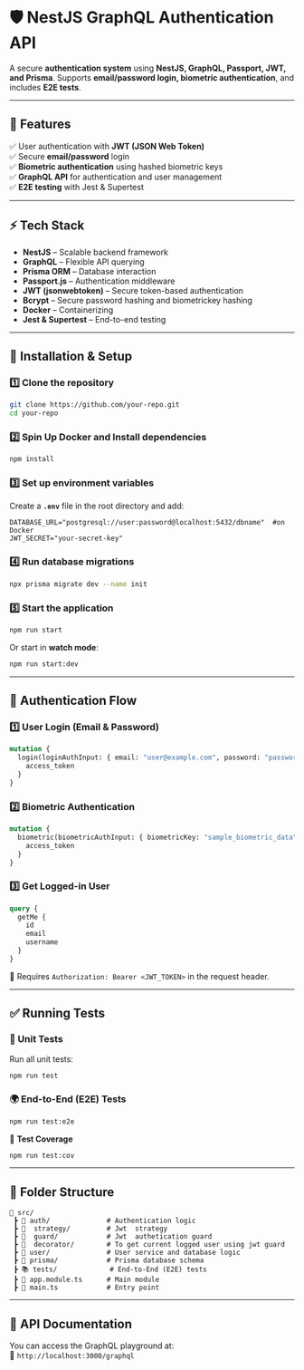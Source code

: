 # 🛡️ NestJS GraphQL Authentication API

A secure **authentication system** using **NestJS, GraphQL, Passport, JWT, and Prisma**. Supports **email/password login, biometric authentication**, and includes **E2E tests**.

---

## **📌 Features**

✅ User authentication with **JWT (JSON Web Token)**\
✅ Secure **email/password** login\
✅ **Biometric authentication** using hashed biometric keys\
✅ **GraphQL API** for authentication and user management\
✅ **E2E testing** with Jest & Supertest

---

## **⚡ Tech Stack**

- **NestJS** – Scalable backend framework
- **GraphQL** – Flexible API querying
- **Prisma ORM** – Database interaction
- **Passport.js** – Authentication middleware
- **JWT (jsonwebtoken)** – Secure token-based authentication
- **Bcrypt** – Secure password hashing and biometrickey hashing
- **Docker** – Containerizing
- **Jest & Supertest** – End-to-end testing

---

## **🚀 Installation & Setup**

### **1️⃣ Clone the repository**

```bash
git clone https://github.com/your-repo.git
cd your-repo
```

### **2️⃣ Spin Up Docker and Install dependencies**

```bash
npm install
```

### **3️⃣ Set up environment variables**

Create a **`.env`** file in the root directory and add:

```env
DATABASE_URL="postgresql://user:password@localhost:5432/dbname"  #on Docker
JWT_SECRET="your-secret-key"
```

### **4️⃣ Run database migrations**

```bash
npx prisma migrate dev --name init
```

### **5️⃣ Start the application**

```bash
npm run start
```

Or start in **watch mode**:

```bash
npm run start:dev
```

---

## **🔑 Authentication Flow**

### **1️⃣ User Login (Email & Password)**

```graphql
mutation {
  login(loginAuthInput: { email: "user@example.com", password: "password" }) {
    access_token
  }
}
```

### **2️⃣ Biometric Authentication**

```graphql
mutation {
  biometric(biometricAuthInput: { biometricKey: "sample_biometric_data" }) {
    access_token
  }
}
```

### **3️⃣ Get Logged-in User**

```graphql
query {
  getMe {
    id
    email
    username
  }
}
```

🔹 Requires `Authorization: Bearer <JWT_TOKEN>` in the request header.

---

## **✅ Running Tests**

### **🧚 Unit Tests**

Run all unit tests:

```bash
npm run test
```

### **🌍 End-to-End (E2E) Tests**

```bash
npm run test:e2e
```

🔹 **Test Coverage**

```bash
npm run test:cov
```

---

## **📌 Folder Structure**

```
📂 src/
 ┣ 📂 auth/              # Authentication logic
 ┣ 📂  strategy/         # Jwt  strategy
 ┣ 📂  guard/            # Jwt  authetication guard
 ┣ 📂  decorator/        # To get current logged user using jwt guard
 ┣ 📂 user/              # User service and database logic
 ┣ 📂 prisma/            # Prisma database schema
 ┣ 📚 tests/             # End-to-End (E2E) tests
 ┣ 📝 app.module.ts      # Main module
 ┣ 📝 main.ts            # Entry point
```

---

## **📌 API Documentation**

You can access the GraphQL playground at:\
📍 `http://localhost:3000/graphql`
